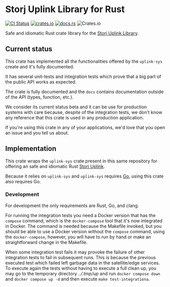 # Storj Uplink Library for Rust

[![CI Status](https://img.shields.io/github/actions/workflow/status/storj-thirdparty/uplink-rust/uplink.yml?branch=main&style=for-the-badge)](https://github.com/storj-thirdparty/uplink-rust/actions/workflows/uplink.yml)
[![crates.io](https://img.shields.io/crates/v/uplink.svg?style=for-the-badge)](https://crates.io/crates/uplink)
[![docs.rs](https://img.shields.io/docsrs/uplink?style=for-the-badge)](https://docs.rs/uplink)
![Crates.io](https://img.shields.io/crates/d/uplink?style=for-the-badge)

Safe and idiomatic Rust crate library for the [Storj Uplink Library][storj-uplink].

## Current status

This crate has implemented all the functionalities offered by the `uplink-sys`
create and it's fully documented.

It has several unit-tests and integration tests which prove that a big part of
the public API works as expected.

The crate is fully documented and the `docs` contains documentation outside of
the API (types, function, etc.).

We consider its current status beta and it can be use for production systems
with care because, despite of the integration tests, we don't know any reference
that this crate is used in any production application.

If you're using this crate in any of your applications, we'd love that you open
an issue and you tell us about.

## Implementation

This crate wraps the `uplink-sys` crate present in this same repository for
offering an safe and idiomatic Rust [Storj Uplink][storj-uplink].

Because it relies on `uplink-sys` and `uplink-sys` requires [Go](https://golang.org),
using this crate also requires Go.

### Development

For development the only requirements are Rust, Go, and clang.

For running the integration tests you need a Docker version that has the `compose`
command, which is the `docker-compose` tool that it's now integrated in Docker.
The command is needed because the Makefile invoked, but you should be able to
use a Docker version without the `compose` command,  using the `docker-compose`,
however, you will have to run by hand or make an straightforward change in the
Makefile.

When some integration test fails it may provoke the failure of other integration tests to fail in
subsequent runs. This is because the previous executed test which failed left garbage data in the
satellite/edge services. To execute again the tests without having to execute a full clean up, you
may go to the temporary directory _../.tmp/up_ and run `docker compose down` and
`docker compose up -d` and then execute `make test-integrationa`.


[storj-uplink]: https://github.com/storj/uplink
